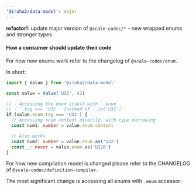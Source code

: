 ```yaml
---
'@iroha2/data-model': major
---
```


**refactor!**: update major version of `@scale-codec/*` - new wrapped enums and stronger types

#### How a consumer should update their code

[//]: # 'TODO add changelog links and finalize changeset'

For how new enums work refer to the changelog of `@scale-codec/enum`.

In short:

```ts
import { Value } from '@iroha2/data-model'

const value = Value('U32', 42)

// - Accessing the enum itself with `.enum`
// - `.tag === 'U32'` instead of `.is('U32')`
if (value.enum.tag === 'U32') {
  // Accessing enum content directly, with type narrowing
  const num1: number = value.enum.content

  // Also works
  const num2: number = value.enum.as('U32')
  const _: never = value.enum.as('U128')
}
```

For how new compilation model is changed please refer to the CHANGELOG of `@scale-codec/definition-compiler`.

The most significant change is accessing all enums with `.enum` accessor:
